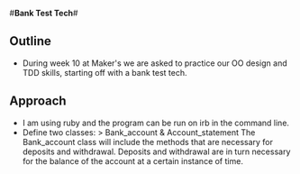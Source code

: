 #**Bank Test Tech**#

## Outline ##

- During week 10 at Maker's we are asked to practice our OO design and TDD skills, starting off with a bank test tech.

## Approach ##

- I am using ruby and the program can be run on irb in the command line.
- Define two classes: > Bank_account & Account_statement
    The Bank_account class will include the methods that are necessary for deposits and withdrawal. Deposits and withdrawal are in turn necessary for the balance of the account at a certain instance of time. 
